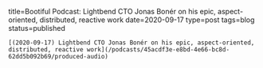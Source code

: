 
title=Bootiful Podcast: Lightbend CTO Jonas Bonér on his epic, aspect-oriented, distributed, reactive work
date=2020-09-17
type=post
tags=blog
status=published
~~~~~~
[(2020-09-17) Lightbend CTO Jonas Bonér on his epic, aspect-oriented, distributed, reactive work](/podcasts/45acdf3e-e8bd-4e66-bc8d-62dd5b092b69/produced-audio) 
            